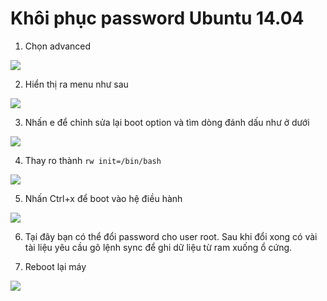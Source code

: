 # Khôi phục password Ubuntu 14.04 1. Chọn advanced<img src="http://i.imgur.com/MI7HCXE.png">2. Hiển thị ra menu như sau <img src="http://i.imgur.com/3bVzIlT.png">3. Nhấn e để chỉnh sửa lại boot option và tìm dòng đánh dấu như ở dưới <img src="http://i.imgur.com/ziDesOk.png">4. Thay ro thành ``rw init=/bin/bash``<img src="http://i.imgur.com/piukFcm.png">5. Nhấn Ctrl+x để boot vào hệ điều hành <img src="http://i.imgur.com/dar5Eca.png">6. Tại đây bạn có thể đổi password cho user root. Sau khi đổi xong có vài tài liệu yêu cầu gõ lệnh sync để ghi dữ liệu từ ram xuống ổ cứng.7. Reboot lại máy <img src="http://i.imgur.com/0UMHHgm.png"> 